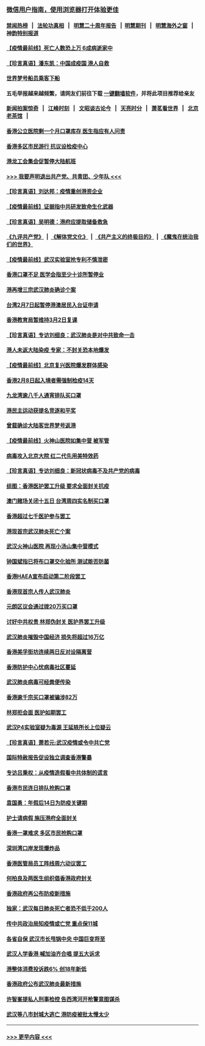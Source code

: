 ### [微信用户指南，使用浏览器打开体验更佳](https://github.com/gfw-breaker/banned-news1/blob/master/indexes/wechat-guide.md?t=0)
#### [禁闻热榜](热点新闻.md?t=0)  &nbsp;&nbsp;|&nbsp;&nbsp; [法轮功真相](https://github.com/gfw-breaker/truth/blob/master/README.md?t=0) &nbsp;&nbsp;|&nbsp;&nbsp; [明慧二十周年报告](https://github.com/gfw-breaker/mh-reports/blob/master/README.md?t=0) &nbsp;&nbsp;|&nbsp;&nbsp;[明慧期刊](https://github.com/gfw-breaker/mh-qikan) &nbsp;&nbsp;|&nbsp;&nbsp; [明慧海外之窗](https://github.com/gfw-breaker/mh-news/blob/master/README.md?t=0) &nbsp;&nbsp;|&nbsp;&nbsp; [神韵特别报道](https://github.com/gfw-breaker/mh-news/blob/master/shenyun.md?t=0)
#### [【疫情最前线】死亡人数恐上万 6成病逝家中](../pages/nsc415/n11856687.md?t=02101602) 
#### [【珍言真语】潘东凯：中国成疫国 港人自救](../pages/nsc415/n11856962.md?t=02101602) 
#### [世界梦号船员乘客下船](../pages/nsc415/n11856883.md?t=02101602) 
#### 五毛举报越来越频繁，请网友们前往下载 [一键翻墙软件](https://github.com/gfw-breaker/ssr-accounts)，并将此项目推荐给亲友
#### [新闻拍案惊奇](https://github.com/gfw-breaker/banned-news1/blob/master/pages/link4.md) &nbsp;&nbsp;|&nbsp;&nbsp; [江峰时刻](https://github.com/gfw-breaker/banned-news1/blob/master/pages/link4.md) &nbsp;&nbsp;|&nbsp;&nbsp; [文昭谈古论今](https://github.com/gfw-breaker/banned-news1/blob/master/pages/link4.md) &nbsp;&nbsp;|&nbsp;&nbsp; [天亮时分](https://github.com/gfw-breaker/banned-news1/blob/master/pages/link4.md) &nbsp;&nbsp;|&nbsp;&nbsp; [萧茗看世界](https://github.com/gfw-breaker/banned-news1/blob/master/pages/link4.md) &nbsp;&nbsp;|&nbsp;&nbsp; [北京老茶馆](https://github.com/gfw-breaker/banned-news1/blob/master/pages/link4.md) &nbsp;&nbsp;|&nbsp;&nbsp; 
#### [香港公立医院剩一个月口罩库存 医生指应有人问责](../pages/nsc415/n11856875.md?t=02101602) 
#### [香港多区市民游行 抗议设检疫中心](../pages/nsc415/n11856866.md?t=02101602) 
#### [港龙工会集会促暂停大陆航班](../pages/nsc415/n11856840.md?t=02101602) 
#### [>>> 我要声明退出共产党、共青团、少年队 <<<](https://github.com/begood0513/goodnews/blob/master/quit/letter.md) 
#### [【珍言真语】刘达邦：疫情重创港资企业](../pages/nsc415/n11854274.md?t=02101602) 
#### [【疫情最前线】证据指中共研发致命生化武器](../pages/nsc415/n11853087.md?t=02101602) 
#### [【珍言真语】吴明德：港府应提取储备救急](../pages/nsc415/n11852734.md?t=02101602) 
#### [《九评共产党》](https://github.com/begood0513/9ping.md/blob/master/README.md) &nbsp;|&nbsp; [《解体党文化》](../../../../jtdwh.md/blob/master/README.md)  &nbsp;|&nbsp; [《共产主义的终极目的》](../../../../gczydzjmd.md/blob/master/README.md) &nbsp;|&nbsp; [《魔鬼在统治我们的世界》](../../../../mgztzwmdsj.md/blob/master/README.md) 
#### [【疫情最前线】武汉实验室抢专利不慎泄密](../pages/nsc415/n11850310.md?t=02101602) 
#### [香港口罩不足 医学会指至少十诊所暂停业](../pages/nsc415/n11850301.md?t=02101602) 
#### [港再增三宗武汉肺炎确诊个案](../pages/nsc415/n11850328.md?t=02101602) 
#### [台湾2月7日起暂停港澳居民入台证申请](../pages/nsc415/n11850304.md?t=02101602) 
#### [香港教育局暂维持3月2日复课](../pages/nsc415/n11850260.md?t=02101602) 
#### [【珍言真语】专访刘细良：武汉肺炎是对中共致命一击](../pages/nsc415/n11849934.md?t=02101602) 
#### [港人未返大陆染疫 专家：不封关恐本地爆发](../pages/nsc415/n11848021.md?t=02101602) 
#### [【疫情最前线】北京复兴医院爆发群体感染](../pages/nsc415/n11847626.md?t=02101602) 
#### [香港2月8日起入境者需强制检疫14天](../pages/nsc415/n11847658.md?t=02101602) 
#### [九龙湾逾八千人通宵排队买口罩](../pages/nsc415/n11847647.md?t=02101602) 
#### [港民主运动获提名竞逐和平奖](../pages/nsc415/n11847633.md?t=02101602) 
#### [曾载确诊大陆客世界梦号返港](../pages/nsc415/n11847608.md?t=02101602) 
#### [【疫情最前线】火神山医院如集中营 被军管](../pages/nsc415/n11847524.md?t=02101602) 
#### [病毒攻入北京大院 红二代先用美特效药](../pages/nsc415/n11847427.md?t=02101602) 
#### [【珍言真语】专访刘细良：新冠状病毒不及共产党的病毒](../pages/nsc415/n11847164.md?t=02101602) 
#### [组图：香港医护罢工升级 要求全面封关抗疫](../pages/nsc415/n11844107.md?t=02101602) 
#### [澳门赌场关闭十五日 台湾周四实名制买口罩](../pages/nsc415/n11845083.md?t=02101602) 
#### [香港超过七千医护参与罢工](../pages/nsc415/n11845051.md?t=02101602) 
#### [港现首宗武汉肺炎死亡个案](../pages/nsc415/n11844998.md?t=02101602) 
#### [武汉火神山医院 再现小汤山集中营模式](../pages/nsc415/n11844763.md?t=02101602) 
#### [钟国斌指已将布口罩交化验所 测试能否防菌](../pages/nsc415/n11842783.md?t=02101602) 
#### [香港HAEA宣布启动第二阶段罢工](../pages/nsc415/n11842723.md?t=02101602) 
#### [香港现首宗人传人武汉肺炎](../pages/nsc415/n11842766.md?t=02101602) 
#### [元朗区议会通过拨20万买口罩](../pages/nsc415/n11842754.md?t=02101602) 
#### [讨好中共权贵 林郑伪封关 医护界罢工升级](../pages/nsc415/n11842359.md?t=02101602) 
#### [武汉肺炎摧毁中国经济 损失将超过16万亿](../pages/nsc415/n11839723.md?t=02101602) 
#### [香港美孚街坊连续两日反对设隔离营](../pages/nsc415/n11839962.md?t=02101602) 
#### [香港防护中心忧病毒社区蔓延](../pages/nsc415/n11839933.md?t=02101602) 
#### [武汉肺炎病毒可经粪便传染](../pages/nsc415/n11839939.md?t=02101602) 
#### [香港逾千宗买口罩被骗涉82万](../pages/nsc415/n11839914.md?t=02101602) 
#### [林郑拒会面 医护如期罢工](../pages/nsc415/n11839892.md?t=02101602) 
#### [武汉P4实验室疑为毒源 王延轶所长上位疑云](../pages/nsc415/n11835543.md?t=02101602) 
#### [【珍言真语】萧若元:武汉疫情或令中共亡党](../pages/nsc415/n11829394.md?t=02101602) 
#### [国际特赦报告促设独立调查香港警暴](../pages/nsc415/n11833845.md?t=02101602) 
#### [专访吕秉权：从疫情造假看中共体制的谎言](../pages/nsc415/n11833813.md?t=02101602) 
#### [香港市民连日排队抢购口罩](../pages/nsc415/n11833794.md?t=02101602) 
#### [袁国勇：年假后14日为防疫关键期](../pages/nsc415/n11831088.md?t=02101602) 
#### [护士请病假 施压港府全面封关](../pages/nsc415/n11831030.md?t=02101602) 
#### [香港一罩难求 多区市民抢购口罩](../pages/nsc415/n11831002.md?t=02101602) 
#### [深圳湾口岸发现爆炸品](../pages/nsc415/n11828802.md?t=02101602) 
#### [香港医管局员工阵线周六动议罢工](../pages/nsc415/n11828762.md?t=02101602) 
#### [何柏良及两医生组织倡香港政府封关](../pages/nsc415/n11828749.md?t=02101602) 
#### [香港政府再公布防疫新措施](../pages/nsc415/n11828716.md?t=02101602) 
#### [独家：武汉每日肺炎死亡者恐不低于200人](../pages/nsc415/n11828240.md?t=02101602) 
#### [传中共政治局知疫情或亡党 重点保11城](../pages/nsc415/n11828145.md?t=02101602) 
#### [各省自保 武汉市长甩锅中央 中国巨变将至](../pages/nsc415/n11828021.md?t=02101602) 
#### [武汉人学香港 喊加油齐合唱 提五大诉求](../pages/nsc415/n11827046.md?t=02101602) 
#### [港整体消费投诉跌6% 创18年新低](../pages/nsc415/n11817280.md?t=02101602) 
#### [香港政府公布武汉肺炎最新措施](../pages/nsc415/n11817152.md?t=02101602) 
#### [许智峯提私人刑事检控 告西湾河开枪警意图谋杀](../pages/nsc415/n11817132.md?t=02101602) 
#### [武汉等八市封城大逃亡 港防疫被批太慢太少](../pages/nsc415/n11817058.md?t=02101602) 

----
#### [ >>> 更早内容 <<< ](../indexes/nsc415-earlier.md)
